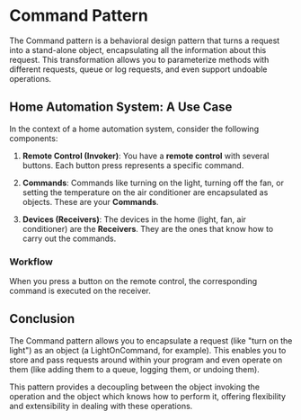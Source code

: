 # Command Pattern

The Command pattern is a behavioral design pattern that turns a request into a stand-alone object, encapsulating all the
information about this request. This transformation allows you to parameterize methods with different requests, queue or
log requests, and even support undoable operations.

## Home Automation System: A Use Case

In the context of a home automation system, consider the following components:

1. **Remote Control (Invoker)**: You have a **remote control** with several buttons. Each button press represents a
   specific command.

2. **Commands**: Commands like turning on the light, turning off the fan, or setting the temperature on the air
   conditioner are encapsulated as objects. These are your **Commands**.

3. **Devices (Receivers)**: The devices in the home (light, fan, air conditioner) are the **Receivers**. They are the
   ones that know how to carry out the commands.

### Workflow

When you press a button on the remote control, the corresponding command is executed on the receiver.

## Conclusion

The Command pattern allows you to encapsulate a request (like "turn on the light") as an object (a LightOnCommand, for
example). This enables you to store and pass requests around within your program and even operate on them (like adding
them to a queue, logging them, or undoing them).

This pattern provides a decoupling between the object invoking the operation and the object which knows how to perform
it, offering flexibility and extensibility in dealing with these operations.
